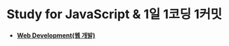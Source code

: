 # Study for JavaScript & 1일 1코딩 1커밋
<ul>
<li><h4><a href="https://github.com/jysaa5/Violet_Study_JavaScript/blob/master/Web/How_To_Use.md">Web Development(웹 개발)</a></h4></li>
</ul>
